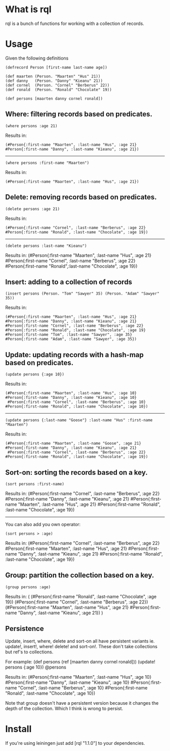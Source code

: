 # What is rql

rql is a bunch of functions for working with a collection of records.

# Usage

Given the following definitions

	(defrecord Person [first-name last-name age])
	
	(def maarten (Person. "Maarten" "Hus" 21))
	(def danny   (Person. "Danny" "Kieanu" 21))
	(def cornel  (Person. "Cornel" "Berberus" 22))
	(def ronald  (Person. "Ronald" "Chocolate" 19))

	(def persons [maarten danny cornel ronald])
	

## Where: filtering records based on predicates.	
	
	(where persons :age 21)  


Results in:
	
	(#Person{:first-name "Maarten", :last-name "Hus", :age 21} #Person{:first-name "Danny", :last-name "Kieanu", :age 21})

***

	(where persons :first-name "Maarten")

Results in:
	
	(#Person{:first-name "Maarten", :last-name "Hus", :age 21})

## Delete: removing records based on predicates.

 	(delete persons :age 21)

Results in:

	(#Person{:first-name "Cornel", :last-name "Berberus", :age 22} #Person{:first-name "Ronald", :last-name "Chocolate", :age 19})

***
	
	(delete persons :last-name "Kieanu")

Results in:
	(#Person{:first-name "Maarten", :last-name "Hus", :age 21} #Person{:first-name "Cornel", :last-name "Berberus", :age 22} 
	 #Person{:first-name "Ronald",:last-name "Chocolate", :age 19})
	
## Insert: adding to a collection of records

	(insert persons (Person. "Tom" "Sawyer" 35) (Person. "Adam" "Sawyer" 35))

Results in:
	
	(#Person{:first-name "Maarten", :last-name "Hus", :age 21} #Person{:first-name "Danny", :last-name "Kieanu", :age 21} 
	#Person{:first-name "Cornel", :last-name "Berberus", :age 22} #Person{:first-name "Ronald", :last-name "Chocolate", :age 19} 
	#Person{:first-name "Tom", :last-name "Sawyer", :age 35} #Person{:first-name "Adam", :last-name "Sawyer", :age 35})

## Update: updating records with a hash-map based on predicates.

	(update persons {:age 10})

Results in:
	
	(#Person{:first-name "Maarten", :last-name "Hus", :age 10} #Person{:first-name "Danny", :last-name "Kieanu", :age 10} 
	 #Person{:first-name "Cornel", :last-name "Berberus", :age 10} #Person{:first-name "Ronald", :last-name "Chocolate", :age 10})

***

	(update persons {:last-name "Goose"} :last-name "Hus" :first-name "Maarten")

Results in:

	(#Person{:first-name "Maarten", :last-name "Goose", :age 21} #Person{:first-name "Danny", :last-name "Kieanu", :age 21} 
	 #Person{:first-name "Cornel", :last-name "Berberus", :age 22} #Person{:first-name "Ronald", :last-name "Chocolate", :age 19})

## Sort-on: sorting the records based on a key.

	(sort persons :first-name)

Results in:
	(#Person{:first-name "Cornel", :last-name "Berberus", :age 22} #Person{:first-name "Danny", :last-name "Kieanu", :age 21} 
	 #Person{:first-name "Maarten", :last-name "Hus", :age 21} #Person{:first-name "Ronald", :last-name "Chocolate", :age 19})

***

You can also add you own operator:

	(sort persons > :age)

Results in:
	(#Person{:first-name "Cornel", :last-name "Berberus", :age 22} #Person{:first-name "Maarten", :last-name "Hus", :age 21} 
	 #Person{:first-name "Danny", :last-name "Kieanu", :age 21} #Person{:first-name "Ronald", :last-name "Chocolate", :age 19})


## Group: partition the collection based on a key.

	(group persons :age)
	
Results in:
	( (#Person{:first-name "Ronald", :last-name "Chocolate", :age 19}) 
	  (#Person{:first-name "Cornel", :last-name "Berberus", :age 22}) 
	  (#Person{:first-name "Maarten", :last-name "Hus", :age 21} #Person{:first-name "Danny", :last-name "Kieanu", :age 21}) )

## Persistence

Update, insert, where, delete and sort-on all have persistent variants ie. update!, insert!, where! delete! and sort-on!.
These don't take collections but ref's to collections.

For example:
	(def persons (ref [maarten danny cornel ronald]))
	(update! persons {:age 10})
	@persons
	
Results in:
	(#Person{:first-name "Maarten", :last-name "Hus", :age 10} #Person{:first-name "Danny", :last-name "Kieanu", :age 10} 
	 #Person{:first-name "Cornel", :last-name "Berberus", :age 10} #Person{:first-name "Ronald", :last-name "Chocolate", :age 10})

Note that group doesn't have a persistent version because it changes the depth of the collection. Which I think is wrong to persist.

# Install

If you're using leiningen just add [rql "1.1.0"] to your dependencies.

